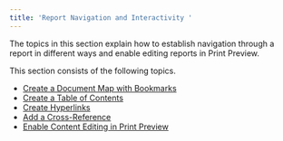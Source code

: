 ```yaml
---
title: 'Report Navigation and Interactivity '
---
```

The topics in this section explain how to establish navigation through a report in different ways and enable editing reports in Print Preview.

This section consists of the following topics.
* [Create a Document Map with Bookmarks](../../../../interface-elements-for-web/articles/report-designer/creating-reports/report-navigation-and-interactivity/create-a-document-map-with-bookmarks.md)
* [Create a Table of Contents](../../../../interface-elements-for-web/articles/report-designer/creating-reports/report-navigation-and-interactivity/create-a-table-of-contents.md)
* [Create Hyperlinks](../../../../interface-elements-for-web/articles/report-designer/creating-reports/report-navigation-and-interactivity/create-hyperlinks.md)
* [Add a Cross-Reference](../../../../interface-elements-for-web/articles/report-designer/creating-reports/report-navigation-and-interactivity/add-a-cross-reference.md)
* [Enable Content Editing in Print Preview](../../../../interface-elements-for-web/articles/report-designer/creating-reports/report-navigation-and-interactivity/enable-content-editing-in-print-preview.md)